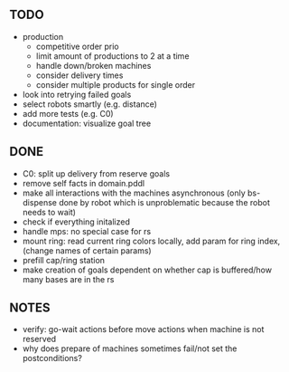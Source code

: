 ## TODO
* production
  * competitive order prio
  * limit amount of productions to 2 at a time
  * handle down/broken machines
  * consider delivery times
  * consider multiple products for single order
* look into retrying failed goals
* select robots smartly (e.g. distance)
* add more tests (e.g. C0)
* documentation: visualize goal tree


## DONE
* C0: split up delivery from reserve goals
* remove self facts in domain.pddl
* make all interactions with the machines asynchronous (only bs-dispense done by
robot which is unproblematic because the robot needs to wait)
* check if everything initalized
* handle mps: no special case for rs
* mount ring: read current ring colors locally, add param for ring index, (change names of certain params)
* prefill cap/ring station
* make creation of goals dependent on whether cap is buffered/how many bases are in the rs

## NOTES
* verify: go-wait actions before move actions when machine is not reserved
* why does prepare of machines sometimes fail/not set the postconditions?
